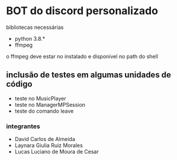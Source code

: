 # BOT do discord personalizado

bibliotecas necessárias

* python 3.8.*
* ffmpeg

o ffmpeg deve estar no instalado e disponível no path do shell

## inclusão de testes em algumas unidades de código
- teste no MusicPlayer
- teste no ManagerMPSession
- teste do comando leave

### integrantes
- David Carlos de Almeida
- Laynara Giulia Ruiz Morales
- Lucas Luciano de Moura de Cesar